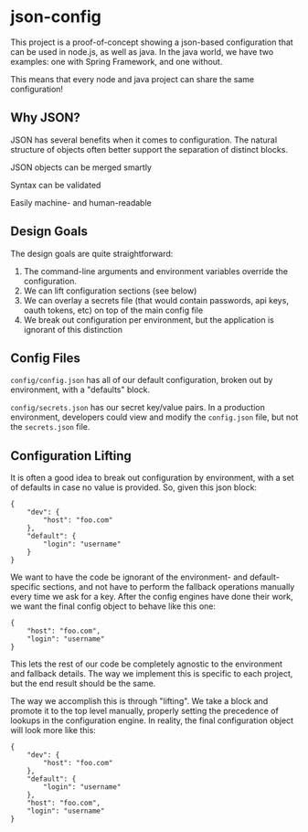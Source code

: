 json-config
===========

This project is a proof-of-concept showing a json-based configuration that can be used in node.js, as well as java. In the java world, we have two examples: one with Spring Framework, and one without. 

This means that every node and java project can share the same configuration!

Why JSON?
---------

JSON has several benefits when it comes to configuration. The natural structure of objects often better support the separation of distinct blocks. 

JSON objects can be merged smartly

Syntax can be validated

Easily machine- and human-readable

Design Goals
------------

The design goals are quite straightforward:

1. The command-line arguments and environment variables override the configuration.
2. We can lift configuration sections (see below)
3. We can overlay a secrets file (that would contain passwords, api keys, oauth tokens, etc) on top of the main config file
4. We break out configuration per environment, but the application is ignorant of this distinction

Config Files
------------
```config/config.json``` has all of our default configuration, broken out by environment, with a "defaults" block.

```config/secrets.json``` has our secret key/value pairs. In a production environment, developers could view and modify the ```config.json``` file, but not the ```secrets.json``` file. 

Configuration Lifting
---------------------

It is often a good idea to break out configuration by environment, with a set of defaults in case no value is provided. So, given this json block: 

    {
        "dev": {
            "host": "foo.com"
        },
        "default": {
            "login": "username"
        }
    }
    
We want to have the code be ignorant of the environment- and default-specific sections, and not have to perform the fallback operations manually every time we ask for a key. After the config engines have done their work, we want the final config object to behave like this one: 

    { 
        "host": "foo.com",
        "login": "username"
    }
 
This lets the rest of our code be completely agnostic to the environment and fallback details. The way we implement this is specific to each project, but the end result should be the same. 

The way we accomplish this is through "lifting". We take a block and promote it to the top level manually, properly setting the precedence of lookups in the configuration engine. In reality, the final configuration object will look more like this: 

    {
        "dev": {
            "host": "foo.com"
        },
        "default": {
            "login": "username"
        },
        "host": "foo.com",
        "login": "username"
    }
    
